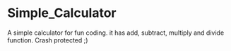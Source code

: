 # Simple_Calculator

A simple calculator for fun coding.
it has add, subtract, multiply and divide function. Crash protected ;)
